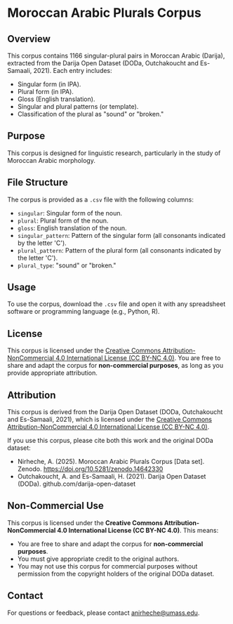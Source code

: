 # Moroccan Arabic Plurals Corpus

## Overview
This corpus contains 1166 singular-plural pairs in Moroccan Arabic (Darija), extracted from the Darija Open Dataset (DODa, Outchakoucht and Es-Samaali, 2021). Each entry includes:
- Singular form (in IPA).
- Plural form (in IPA).
- Gloss (English translation).
- Singular and plural patterns (or template).
- Classification of the plural as "sound" or "broken."

## Purpose
This corpus is designed for linguistic research, particularly in the study of Moroccan Arabic morphology.

## File Structure
The corpus is provided as a `.csv` file with the following columns:
- `singular`: Singular form of the noun.
- `plural`: Plural form of the noun.
- `gloss`: English translation of the noun.
- `singular_pattern`: Pattern of the singular form (all consonants indicated by the letter 'C').
- `plural_pattern`: Pattern of the plural form (all consonants indicated by the letter 'C').
- `plural_type`: "sound" or "broken."

## Usage
To use the corpus, download the `.csv` file and open it with any spreadsheet software or programming language (e.g., Python, R).

## License
This corpus is licensed under the [Creative Commons Attribution-NonCommercial 4.0 International License (CC BY-NC 4.0)](https://creativecommons.org/licenses/by-nc/4.0/). You are free to share and adapt the corpus for **non-commercial purposes**, as long as you provide appropriate attribution.

## Attribution
This corpus is derived from the Darija Open Dataset (DODa, Outchakoucht and Es-Samaali, 2021), which is licensed under the [Creative Commons Attribution-NonCommercial 4.0 International License (CC BY-NC 4.0)](https://creativecommons.org/licenses/by-nc/4.0/).

If you use this corpus, please cite both this work and the original DODa dataset:
- Nirheche, A. (2025). Moroccan Arabic Plurals Corpus [Data set]. Zenodo. https://doi.org/10.5281/zenodo.14642330
- Outchakoucht, A. and Es-Samaali, H. (2021). Darija Open Dataset (DODa). github.com/darija-open-dataset

## Non-Commercial Use
This corpus is licensed under the **Creative Commons Attribution-NonCommercial 4.0 International License (CC BY-NC 4.0)**. This means:
- You are free to share and adapt the corpus for **non-commercial purposes**.
- You must give appropriate credit to the original authors.
- You may not use this corpus for commercial purposes without permission from the copyright holders of the original DODa dataset.

## Contact
For questions or feedback, please contact anirheche@umass.edu.
